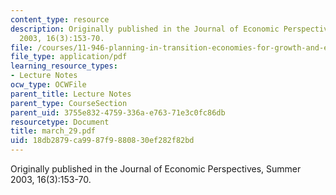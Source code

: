 ```yaml
---
content_type: resource
description: Originally published in the Journal of Economic Perspectives, Summer
  2003, 16(3):153-70.
file: /courses/11-946-planning-in-transition-economies-for-growth-and-equity-spring-2004/18db2879ca9987f9880830ef282f82bd_march_29.pdf
file_type: application/pdf
learning_resource_types:
- Lecture Notes
ocw_type: OCWFile
parent_title: Lecture Notes
parent_type: CourseSection
parent_uid: 3755e832-4759-336a-e763-71e3c0fc86db
resourcetype: Document
title: march_29.pdf
uid: 18db2879-ca99-87f9-8808-30ef282f82bd
---
```

Originally published in the Journal of Economic Perspectives, Summer 2003, 16(3):153-70.


